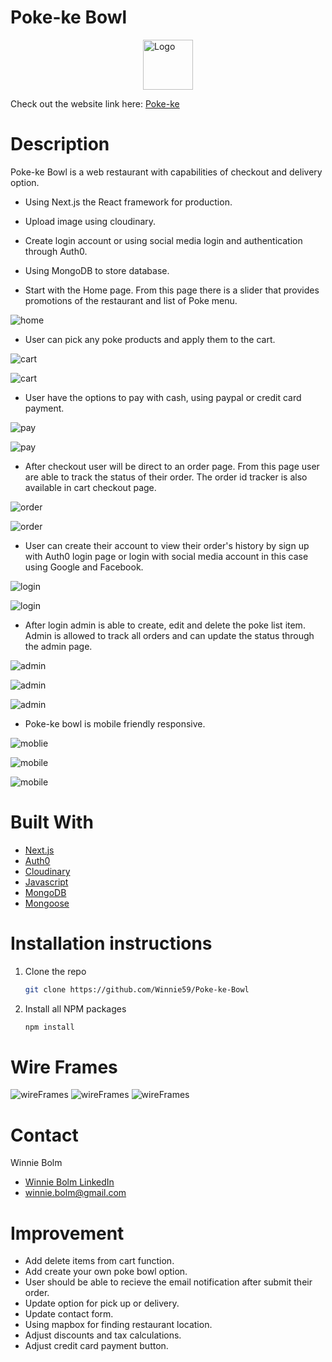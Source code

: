# Poke-ke Bowl
<a herf="https://pokeke-bowl.vercel.app">
<img style="display: block;
  margin-left: auto;
  margin-right: auto;" src="public/img/readlogo.jpeg" alt="Logo" width="80" height="80" >
</a>
  

Check out the website link here: [Poke-ke](https://pokeke-bowl.vercel.app)

# Description 
Poke-ke Bowl is a web restaurant with capabilities of checkout and delivery option. 

* Using Next.js the React framework for production.
* Upload image using cloudinary. 
* Create login account or using social media login and authentication through Auth0.
* Using MongoDB to store database.

* Start with the Home page. From this page there is a slider that provides promotions of the restaurant and list of Poke menu.

![home](public/img/me1.png)

* User can pick any poke products and apply them to the cart.

![cart](public/img/me2.jpeg)

![cart](public/img/me3.jpeg)

* User have the options to pay with cash, using paypal or credit card payment.

![pay](public/img/me4.jpeg)

![pay](public/img/me5.jpeg)

* After checkout user will be direct to an order page. From this page user are able to track the status of their order. The order id tracker is also available in cart checkout page.

![order](public/img/me6.jpeg)

![order](public/img/me7.jpeg)

* User can create their account to view their order's history by sign up with Auth0 login page or login with social media account in this case using Google and Facebook.

![login](public/img/me8.jpeg)

![login](public/img/me9.jpeg)

* After login admin is able to create, edit and delete the poke list item. Admin is allowed to track all orders and can update the status through the admin page.

![admin](public/img/me10.jpeg)

![admin](public/img/me11.jpeg)

![admin](public/img/me12.jpeg)

* Poke-ke bowl is mobile friendly responsive.

![moblie](public/img/mobile1.jpeg)

![mobile](public/img/mobile2.jpeg)

![mobile](public/img/mobile3.jpeg)

# Built With
* [Next.js](https://nextjs.org)
* [Auth0](https://auth0.com)
* [Cloudinary](https://cloudinary.com)
* [Javascript](https://developer.mozilla.org/en-US/docs/Web/JavaScript)
* [MongoDB](https://www.mongodb.com)
* [Mongoose](https://mongoosejs.com)

# Installation instructions
1. Clone the repo
   ```sh
   git clone https://github.com/Winnie59/Poke-ke-Bowl
   ```
2. Install all NPM packages
   ```sh
   npm install

# Wire Frames
![wireFrames](public/img/wireframe1.jpeg)
![wireFrames](public/img/wireframe2.jpeg)
![wireFrames](public/img/wireframe3.jpeg)

# Contact

Winnie Bolm 
* [Winnie Bolm LinkedIn](https://www.linkedin.com/in/winniebolm/) 
* winnie.bolm@gmail.com

# Improvement
- Add delete items from cart function.
- Add create your own poke bowl option.
- User should be able to recieve the email notification after submit their order.
- Update option for pick up or delivery.
- Update contact form.
- Using mapbox for finding restaurant location.
- Adjust discounts and tax calculations.
- Adjust credit card payment button. 